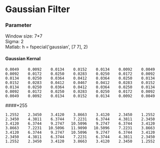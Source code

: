 # Gaussian Filter

### Parameter
Window size: 7*7 <br>
Sigma: 2 <br>
Matlab: h = fspecial('gaussian', [7 7], 2)

#### Gaussian Kernal

    0.0049    0.0092    0.0134    0.0152    0.0134    0.0092    0.0049
    0.0092    0.0172    0.0250    0.0283    0.0250    0.0172    0.0092
    0.0134    0.0250    0.0364    0.0412    0.0364    0.0250    0.0134
    0.0152    0.0283    0.0412    0.0467    0.0412    0.0283    0.0152
    0.0134    0.0250    0.0364    0.0412    0.0364    0.0250    0.0134
    0.0092    0.0172    0.0250    0.0283    0.0250    0.0172    0.0092
    0.0049    0.0092    0.0134    0.0152    0.0134    0.0092    0.0049
    
    
####*255
    
    1.2552    2.3450    3.4120    3.8663    3.4120    2.3450    1.2552
    2.3450    4.3811    6.3744    7.2231    6.3744    4.3811    2.3450
    3.4120    6.3744    9.2747   10.5096    9.2747    6.3744    3.4120
    3.8663    7.2231   10.5096   11.9090   10.5096    7.2231    3.8663
    3.4120    6.3744    9.2747   10.5096    9.2747    6.3744    3.4120
    2.3450    4.3811    6.3744    7.2231    6.3744    4.3811    2.3450
    1.2552    2.3450    3.4120    3.8663    3.4120    2.3450    1.2552

